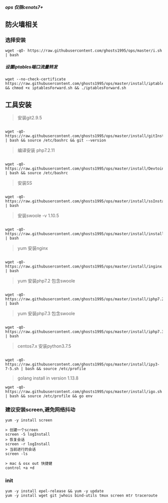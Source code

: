 ##### ops 仅限cenots7+

## 防火墙相关


### 选择安装

```text
wget -qO- https://raw.githubusercontent.com/ghosts1995/ops/master/i.sh | bash
```

##### 设置iptables端口流量转发

````text
wget --no-check-certificate https://raw.githubusercontent.com/ghosts1995/ops/master/install/iptablesForward.sh && chmod +x iptablesForward.sh && ./iptablesForward.sh

````

## 工具安装

> 安装git2.9.5

````text

wget -qO- https://raw.githubusercontent.com/ghosts1995/ops/master/install/gitInstall.sh | bash && source /etc/bashrc && git --version

````

> 编译安装 php7.2.11

```text

wget -qO- https://raw.githubusercontent.com/ghosts1995/ops/master/install/DevtoinInstallPhp.sh | bash && source /etc/bashrc

```


> 安装SS

````text

wget -qO- https://raw.githubusercontent.com/ghosts1995/ops/master/install/ssInstall.sh | bash

````

> 安装swoole -v 1.10.5

````text

wget -qO- https://raw.githubusercontent.com/ghosts1995/ops/master/install/installSwoole.sh | bash

````

> yum 安装nginx

````text

wget -qO- https://raw.githubusercontent.com/ghosts1995/ops/master/install/inginx.sh | bash

````

> yum 安装php7.2 包含swoole

````text

wget -qO- https://raw.githubusercontent.com/ghosts1995/ops/master/install/iphp7.2.sh | bash

````


> yum 安装php7.3 包含swoole

````text

wget -qO- https://raw.githubusercontent.com/ghosts1995/ops/master/install/iphp7.3.sh | bash

````


> centos7.x 安装python3.7.5

````text

wget -qO- https://raw.githubusercontent.com/ghosts1995/ops/master/install/ipy3-7-5.sh | bash && source /etc/profile

````

> golang install in version 1.13.8

````text
wget -qO- https://raw.githubusercontent.com/ghosts1995/ops/master/install/igo.sh | bash && source /etc/profile && go env

````

### 建议安装screen,避免网络抖动

````text
yum -y install screen

> 创建一个screen
screen -S logInstall
> 恢复会话
screen -r logInstall
> 当前进行的会话
screen -ls

> mac & osx out 快捷健
control +a +d
```` 

### init
```text
yum -y install epel-release && yum -y update
yum -y install wget git jwhois bind-utils tmux screen mtr traceroute

```

